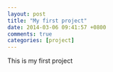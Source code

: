 ```yaml
---
layout: post
title: "My first project"
date: 2014-03-06 09:41:57 +0800
comments: true
categories: [project]
---
```

This is my first project